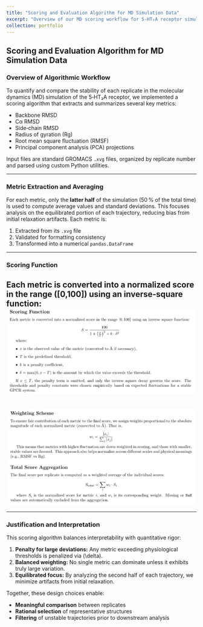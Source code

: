 ```yaml
---
title: "Scoring and Evaluation Algorithm for MD Simulation Data"
excerpt: "Overview of our MD scoring workflow for 5‑HT₂A receptor simulations."
collection: portfolio
---
```


## Scoring and Evaluation Algorithm for MD Simulation Data

### Overview of Algorithmic Workflow

To quantify and compare the stability of each replicate in the molecular dynamics (MD) simulation of the 5‑HT₂A receptor, we implemented a scoring algorithm that extracts and summarizes several key metrics:

- Backbone RMSD  
- Cα RMSD  
- Side‑chain RMSD  
- Radius of gyration (Rg)  
- Root mean square fluctuation (RMSF)  
- Principal component analysis (PCA) projections  

Input files are standard GROMACS `.xvg` files, organized by replicate number and parsed using custom Python utilities.

---

### Metric Extraction and Averaging

For each metric, only the **latter half** of the simulation (50 % of the total time) is used to compute average values and standard deviations. This focuses analysis on the equilibrated portion of each trajectory, reducing bias from initial relaxation artifacts. Each metric is:

1. Extracted from its `.xvg` file  
2. Validated for formatting consistency  
3. Transformed into a numerical `pandas.DataFrame`

---

### Scoring Function

Each metric is converted into a normalized score in the range \([0,100]\) using an inverse‑square function:
<br/><img src='/images/scoring-function.png'>
---

<br/><img src='/images/weighting-scheme.png'>

---

### Justification and Interpretation

This scoring algorithm balances interpretability with quantitative rigor:

1. **Penalty for large deviations:** Any metric exceeding physiological thresholds is penalized via \(\delta\).  
2. **Balanced weighting:** No single metric can dominate unless it exhibits truly large variation.  
3. **Equilibrated focus:** By analyzing the second half of each trajectory, we minimize artifacts from initial relaxation.

Together, these design choices enable:

- **Meaningful comparison** between replicates  
- **Rational selection** of representative structures  
- **Filtering** of unstable trajectories prior to downstream analysis  

